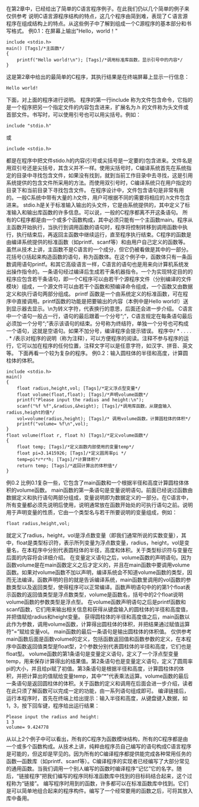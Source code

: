 在第2章中，已经给出了简单的C语言程序例子。在此我们仍以几个简单的例子来
仅供参考
说明C语言源程序结构的特点，这几个程序由简到难，表现了Ｃ语言源程序在组成结构上的特点。从这些例子中了解到组成一个C源程序的基本部分和书写格式。
例0.1：在屏幕上输出"Hello，world！"
```  
include <stdio.h>
main() [Tags]/*主函数*/
{
	printf("Hello world!\n"); [Tags]/*调用标准库函数，显示引号中的内容*/
}
```
这是第2章中给出的最简单的C程序，其执行结果是在终端屏幕上显示一行信息：
```  
Hello world!
```
下面，对上面的程序进行说明。
程序的第一行include 称为文件包含命令，它指的是一个程序把另一个指定文件的内容包含进来，扩展名为.h 的文件称为头文件或首部文件。书写时，可以使用引号也可以用尖括号。例如：
```  
include "stdio.h"
```
或
```  
include <stdio.h>
```
都是在程序中把文件stido.h的内容(引号或尖括号是一定要的)包含进来。文件名是用双引号还是尖括号，其含义并不一样。使用尖括号时，C编译系统首先在系统指定的目录中寻找包含文件，如果没有找到，就到当前工作目录中去寻找，这是引用系统提供的包含文件所采用的方法。而使用双引号时，C编译系统只在用户指定的目录下和当前目录下寻找包含文件。
在程序设计中，文件包含语句是非常有用的。一般C系统中带有大量的.h文件，用户可根据不同的需要将相应的.h文件包含进来。
stdio.h是关于标准输入输出的头文件，它是由系统提供的，其中定义了标准输入和输出库函数的许多信息。可以说，一般的C程序都离不开这条语句。
所有的C程序都是由一个或多个函数构成，其中必须只能有一个主函数main。程序从主函数开始执行，当执行到调用函数的语句时，程序将控制转移到调用函数中执行，执行结束后，再返回主函数中继续运行，直至程序执行结束。C程序的函数是由编译系统提供的标准函数（如printf、scanf等）和由用户自己定义的函数等。虽然从技术上讲，主函数不是C语言的一个成分，但它仍被看做是其中的一部分。
花括号{}括起来构造函数的语句，称为函数体。在这个例子中，函数体只有一条函数调用语句printf。和其它高级语言一样，C语言的语句也是用来向计算机系统发出操作指令的。一条语句经过编译后生成若干条机器指令。一个为实现特定目的的程序应包含若干条语句，即一个C程序可以由若干个源程序文件（分别编译的文件模块）组成，一个源文件可以由若干个函数和预编译命令组成，一个函数又由数据定义和执行语句两部分组成。
printf 函数是一个由系统定义的标准函数，可在程序中直接调用。printf函数的功能是把要输出的内容（本例中是Hello world!）送到显示器去显示。\n为转义字符，代表换行的意思，后面还会进一步介绍。
C语言中一个语句一般占一行，语句的最后跟着一个分号“;”，C语言规定在每条语句最后必须加一个分号“;”表示该语句的结束。分号称为终结符，单独一个分号也可构成一个语句，这就是空语句。如果不加分号，编译程序会提示错误。
程序中/ * . . . . . * /表示对程序的说明（称为注释），可以方便程序的阅读。注释不参与程序的运行，它可以加在程序的任何位置，注释文字可以是任意字符，如汉字、拼音、英文等。
下面再看一个较为复杂的程序。
例0.2：输入圆柱体的半径和高度，计算圆柱体的体积。
```  
include <stdio.h>
main()
{
	float radius,height,vol; [Tags]/*定义浮点型变量*/
	float volume(float,float); [Tags]/*声明volume函数*/
	printf("Please input the radius and height:\n");
	scanf("%f %f",&radius,&height); [Tags]/*调用库函数，从键盘输入radius,height的值*/
	vol=volume(radius,height); [Tags]/* 调用volume函数，计算圆柱体的体积*/
	printf("volume= %f\n",vol);
}
float volume(float r, float h) [Tags]/*定义volume函数*/
{
	float temp; [Tags]/*定义函数内部使用的变量temp*/
	float pi=3.1415926; [Tags]/*定义圆周率pi */
	temp=pi*r*r*h; [Tags]/*计算体积*/
	return temp; [Tags]/*返回计算出的体积值*/
}
```
例0.2 比例0.1复杂一些，它包含了main函数和一个根据半径和高度计算圆柱体体积的volume函数。
main函数的第一条语句是变量说明语句。前面已经说过函数由数据定义和执行语句两部分组成，变量说明即为数据定义的一部分。在C语言中，所有变量都必须先说明后使用，说明通常放在函数开始处的可执行语句之前。说明用于声明变量的性质，它由一个类型名与若干所要说明的变量组成，例如：
```  
float radius,height,vol;
```
就定义了radius，height，vol是浮点数变量（即我们通常所说的实数变量），其中，float是类型标识符，表示所列变量为浮点数变量，radius，height，vol是变量名，在本程序中分别代表圆柱体的半径，高度和体积。关于类型标识符与变量在后面的内容将会详细介绍。
在变量定义语句之后，volume函数的声明语句。因为函数volume是在main函数定义之后才定义的，并且在main函数中要调用volume函数。如果对volume函数不加以声明，编译系统会不知道volume函数的类型，因而无法编译。函数声明的目的就是告诉编译系统，main函数里调用的vol函数的参数类型以及返回类型，使得程序可以正常编译。函数声明语句中的的第1个float表示函数的返回值类型是浮点数类型，volume是函数名，括号中的2个float说明volume函数的参数类型是浮点型。
在volume函数声明语句之后是printf函数和scanf函数，它们用来输出相关信息和获得从键盘输入的圆柱体的半径和高度值，并把值赋给radius和height变量。
获得圆柱体的半径和高度值之后，main函数以此作为参数，调用volume函数，计算得出圆柱体的体积，并把结果通过赋值运算符“=”赋给变量vol。
main函数的最后一条语句是输出圆柱体的体积值。
仅供参考
main函数后面是函数volume的定义，包括函数返回值和函数参数的定义，在本程序中函数返回值类型是float型，2个参数分别代表圆柱体的半径和高度，它们也是float型。
volume函数的第1条语句是变量定义语句，定义了一个浮点型变量temp，用来保存计算得出的结果值。第2条语句也是变量定义语句，定义了圆周率pi的大小，并且给pi赋了初值。第3条语句是根据半径和高度，计算圆柱体的体积，并把计算出的值赋给变量temp，其中“*”代表乘法运算。volume函数的最后一条语句是返回圆柱体的体积。关于函数的定义和调用在后面会进一步介绍，读者在此只须了解函数可以完成一定的功能，由一系列语句组成即可。
编译链接后，运行本程序时，首先在终端上给出提示：输入半径和高度，从键盘键入数据，如1，3，按下回车键，程序给出运行结果：
```  
Please input the radius and height:
1 3
volume= 9.424778
```
从以上2个例子中可以看出，所有的C程序为函数模块结构，所有的C程序都是由一个或多个函数构成。从技术上讲，纯粹由程序员自己编写的语句构成C语言程序是可能的，但这却是罕见的。因为所有的C编译程序都提供能完成各种常用任务的函数—函数库（如printf、scanf等）。C编译程序的实现者已经编写了大部分常见的通用函数。当我们调用一个别人编写的函数时编译程序“记忆”它的名字。随后，“链接程序”把我们编写的程序同标准函数库中找到的目标码结合起来，这个过程称为“链接”。
编写程序时用到的函数，许多都可以在标准函数库中找到。它们是可以简单地组合起来的程序构件。编写了一个经常要用的函数之后，可将其放入库中备用。
